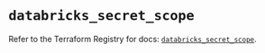 # `databricks_secret_scope`

Refer to the Terraform Registry for docs: [`databricks_secret_scope`](https://registry.terraform.io/providers/databricks/databricks/1.81.0/docs/resources/secret_scope).

